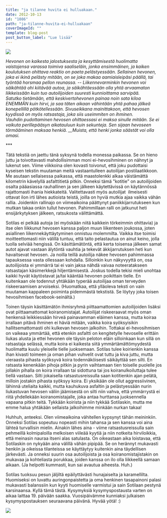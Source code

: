 ```yaml
---
title: "ja tilanne huvita ei hulluakaan."
date: 2012-10-13
id: "1086"
path: "ja-tilanne-huvita-ei-hulluakaan"
coverImageId: ""
template: blog-post
post_button_label: "Lue lisää"
---
```


[![](/images/heitto.jpg)](http://3.bp.blogspot.com/-1B2Xc_QWRz8/UHmXfpWldSI/AAAAAAAABoA/Nkds8dQPxOc/s1600/heitto.jpg)

_Hevonen on kaikesta jalostuksesta ja kesyttämisestä huolimatta vaistojensa varassa toimiva saaliseläin, jonka ensimmäinen, ja kaiken koulutuksen ohittava reaktio on paeta pelästyessään. Sellainen hevonen, joka ei ikinä pelästy mitään, on se joka makaa aamiaisleipäsi päällä, tai työntää horsmaa pellon reunassa. -- Liikennevarminkin hevonen voi säikähtää ohi kiitävää autoa, ja säikähtäessään olla yhtä arvaamaton liikkeissään kuin tuo autoilijoiden suuresti kunnioittama sarvipää._  
_Satutko tietämään, että keskivertohevonen painaa noin sata kiloa ENEMMÄN kuin hirvi, ja saa täten aikaan vähintään yhtä pahaa jälkeä konepellillä pötkötellessään. Sivuseikkana mainittakoon, että hevosen kyydissä on myös ratsastaja, joka siis useimmiten on ihminen._  
_Vauhdin pudottaminen hevosen ohittaessasi ei maksa sinulle mitään. Se ei vaikuta perillepääsyn aikatauluun kuin sekunteja. Sen sijaan hevoseen törmääminen maksaa henkiä. \_\_Muista, että henki jonka säästät voi olla omasi._

\*\*\*

Tätä tekstiä on jaettu tänä syksynä todella monessa paikassa. Se on hieno juttu ja toivottavasti mahdollisimman moni ei-hevosihminen on nähnyt ja lukenut sen. Viime viikkoina olen kovasti toivonut, että joku pudottaisi kyseisen tekstin muutaman meitä vastaantulleen autoilijan postilaatikkoon. Me asutaan sellaisessa paikassa, että maastolenkki alkaa väistämättä kilometrin kävelyllä asfalttitietä pitkin. Onneksi tämä "kotitie" on autoilijoiden osalta pääasiassa rauhallinen ja sen jälkeen käytettävissä on käytännössä rajattomasti ihania hiekkateitä. Valitettavasti myös autoilijat  ilmeisesti ottavat ilon irti lähes autioista teistä, joilla on hyviä mutkia ajaa vaikka vähän rallia. Joidenkin rallinajo on viimeaikoina päättynyt paniikkijarrutukseen kun mutkan takaa onkin tullut hevonen. Pahimmillaan ralli on jatkunut heti ensijärkytyksen jälkeen, ratsukosta välittämättä.

Sotilas ei pelkää autoja (ei myöskään niitä kaikkein törkeimmin ohittavia) ja itse olen liikkunut hevosen kanssa paljon muun liikenteen joukossa, joten asiallinen liikennekäyttäytyminen onnistuu molemmilta. Vaikka itse toimisi moitteettomasti niin välillä tuntuu, että taito pelastautua on ainut keino, jolla tuolla selviää hengissä. On käsittämätöntä, että kerta toisensa jälkeen samat autot ajavat vastaan älytöntä vauhtia ja tekevät äkkijarrutuksen heti kun havaitsevat hevosen. Ja noilla teillä autoilija näkee hevosen pahimmassa tapauksessa vasta ollessaan kohdalla. Silloinkin kun näkyvyyttä on, osa autoilijoista ei ymmärrä tai ei vain jaksa nähdä vaivaa noteeratakseen ratsastajan käsimerkkejä hiljentämisestä. Joskus todella tekisi mieli unohtaa kaikki hyvät käytöstavat ja/tai kääntää hevonen poikittain tielle. En kuitenkaan ole todennut yhtäkään typerää autoilijaa oman terveyden riskeeraamisen arvoiseksi. (Huomatkaa, että ylläoleva teksti on vain muutaman kappaleen poiminta pidemmästä tekstistä. Se löytyy joka toisen hevosihmisen facebook-seinältä.)

Toinen täysin käsittämätön ihmisryhmä piittaamattomien autoilijoiden lisäksi ovat piittaamattomat koiranomistajat. Autoilijat riskeeraavat myös oman henkensä leikkiessään hirveä painavamman eläimen kanssa, mutta koiraa irrallaan pitävä ihminen ei häviä mitään, vaikka koira syöksyisikin hallitsemattomasti ohi kulkevan hevosen jalkoihin. Tottakai ei-hevosihmisen on vaikeaa ymmärtää, että etenkin asfaltti on kengitetylle hevoselle erittäin liukas alusta ja ettei hevonen ole täysin peloton eläin silloinkaan kun sillä on ratsastaja selässä, mutta koira ei kaikesta siitä ymmärtämättömyydestä huolimatta kuulu yleiselle tielle juoksemaan. Sotilas tulee koirienkin kanssa ihan kivasti toimeen ja oman pihan vuhvelit ovat tuttu ja kiva juttu, mutta vieraasta pihasta syöksyvä koira todennäköisesti säikäyttää sen silti. En ratsasta kenenkään pihoja pitkin ja pyrin vaihtamaan tien toiselle puolelle jos jollakin pihalla on koira irrallaan tai sidottuna tai jos koiranulkoiluttaja tulee tiellä vastaan. Silti jokaisella ratsastusreissulla saan kotitienkin ajan pelätä, milloin jostakin pihasta syöksyy koira. Ei yksikään ole ollut aggressiivinen, lähinnä uteliaita kaikki, mutta kauhukuva asfaltin ja pelästyessään nurin liukastuvan hevosen väliin jäämisestä on silti niin vahva, että ymmärrystä ei riitä yhdellekään koiranomistajalle, joka antaa hurttansa juoksennella vapaana pitkin teitä. Tykkään koirista ja niin tykkää Sotilaskin, mutta me emme halua yhtäkään sellaista jalkoihimme minkään nurkan takaa!

Huhhuh, anteeksi. Olen viimeaikoina vähitellen kypsynyt tähän meininkiin. Onneksi Sotilas sopeutuu nopeasti mihin tahansa ja sen kanssa voi aina lähteä turvallisin mielin. Ainakin lähes aina - viime ratsastusreissulla sain pehmeillä kolmipaloilla melkoisen viileää kyytiä ja niin notkeita hirviloikkia, että meinasin nauraa itseni alas satulasta. On oikeastaan aika loistavaa, että Sotilaskin on nykyään aina välillä vähän pipipää. Se on herännyt mukavasti henkiin ja oikeissa tilanteissa se käyttäytyy kuitenkin aina täydellisen järkevästi. Ja onneksi suurin osa autoilijoista ja osa koiranomistajistakin on mukavaa ja kohteliasta porukkaa, joiden kanssa on ilo olla liikkeellä samaan aikaan. (Ja helpotti kummasti, kun sai avautua aiheesta. Huh.)

Sotilas tuoksuu pesun jäljiltä epäilyttävästi hunajaiselta ja karamellilta. Huomiseksi on luvattu auringonpaistetta ja oma henkinen tasapainoni palasi mukavasti balanssiin kun kyyti huomiselle varmistui ja sain Sotilaan pestynä karsinaansa. Kyllä tämä tästä. Kysymyksiä kysymyspostausta varten on aikaa laittaa 19. päivään saakka. Vuosipäivämme kunniaksi julkaisen kysymyspostauksen seuraavana päivänä. Hyvää yötä! :)

[![](/images/ak.jpg)](http://1.bp.blogspot.com/-MTlG8LP6DHI/UHmp3SYeeLI/AAAAAAAABpA/MkvfXDPNG4k/s1600/ak.jpg)
